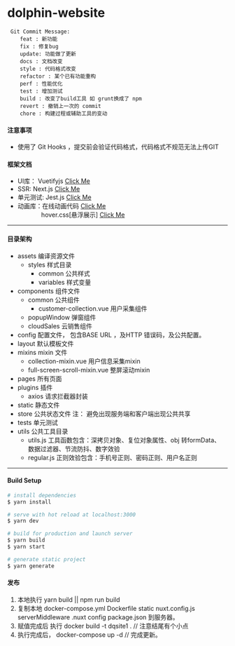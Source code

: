 # dolphin-website 
```
 Git Commit Message:
    feat : 新功能
    fix : 修复bug
    update: 功能做了更新
    docs : 文档改变
    style : 代码格式改变
    refactor : 某个已有功能重构
    perf : 性能优化
    test : 增加测试
    build : 改变了build工具 如 grunt换成了 npm
    revert : 撤销上一次的 commit
    chore : 构建过程或辅助工具的变动
```
#### 注意事项

* 使用了 Git Hooks ，提交前会验证代码格式，代码格式不规范无法上传GIT 
    
#### 框架文档
    
* UI库： Vuetifyjs  [Click Me](https://vuetifyjs.com/zh-Hans/components)
* SSR:   Next.js   [Click Me](https://zh.nuxtjs.org/docs/2.x/directory-structure/components/)
* 单元测试:   Jest.js   [Click Me](https://doc.ebichu.cc/jest/docs/zh-Hans/getting-started.html)
* 动画库：在线动画代码 [Click Me](https://animista.net/play/entrances/slide-in/slide-in-top)     
    &emsp;  &emsp;  &emsp;  hover.css[悬浮展示]  [Click Me](https://ianlunn.github.io/Hover/)
    
---
    
#### 目录架构

* assets 编译资源文件 
    * styles 样式目录
        * common 公共样式
        * variables 样式变量
* components 组件文件
    * common  公共组件 
      * customer-collection.vue 用户采集组件
    * popupWindow  弹窗组件 
    * cloudSales  云销售组件 
* config 配置文件， 包含BASE URL ，及HTTP 错误码，及公共配置。
* layout 默认模板文件 
* mixins mixin 文件
    * collection-mixin.vue 用户信息采集mixin
    * full-screen-scroll-mixin.vue 整屏滚动mixin
* pages 所有页面
* plugins 插件
    * axios 请求拦截器封装
* static 静态文件
* store 公共状态文件 注： 避免出现服务端和客户端出现公共共享
* tests 单元测试
* utils 公共工具目录
    * utils.js 工具函数包含：深拷贝对象、复位对象属性、obj 转formData、 数据过滤器、节流防抖、数字效验
    * regular.js 正则效验包含：手机号正则、密码正则、用户名正则
    
---   
    
#### Build Setup

```bash
# install dependencies
$ yarn install

# serve with hot reload at localhost:3000
$ yarn dev

# build for production and launch server
$ yarn build
$ yarn start

# generate static project
$ yarn generate
```

#### 发布 
1. 本地执行 yarn build || npm run build 
2. 复制本地 docker-compose.yml Dockerfile static nuxt.config.js serverMiddleware .nuxt  config package.json 到服务器。 
3. 赋值完成后 执行 docker build -t dqsite1 . // 注意结尾有个小点
4. 执行完成后， docker-compose up -d  // 完成更新。
